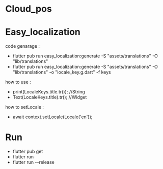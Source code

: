 # Cloud_pos

# Easy_localization

code genarage :

- flutter pub run easy_localization:generate -S "assets/translations" -O "lib/translations"
- flutter pub run easy_localization:generate -S "assets/translations" -O "lib/translations" -o "locale_key.g.dart" -f keys

how to use :

- print(LocaleKeys.title.tr()); //String
- Text(LocaleKeys.title).tr(); //Widget

how to setLocale :

- await context.setLocale(Locale('en'));

# Run

- flutter pub get
- flutter run
- flutter run --release
